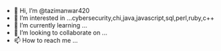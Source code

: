 - 👋 Hi, I’m @tazimanwar420
- 👀 I’m interested in ...cybersecurity,chi,java,javascript,sql,perl,ruby,c++
- 🌱 I’m currently learning ...
- 💞️ I’m looking to collaborate on ...
- 📫 How to reach me ...

<!---
tazimanwar420/tazimanwar420 is a ✨ special ✨ repository because its `README.md` (this file) appears on your GitHub profile.
You can click the Preview link to take a look at your changes.
--->
